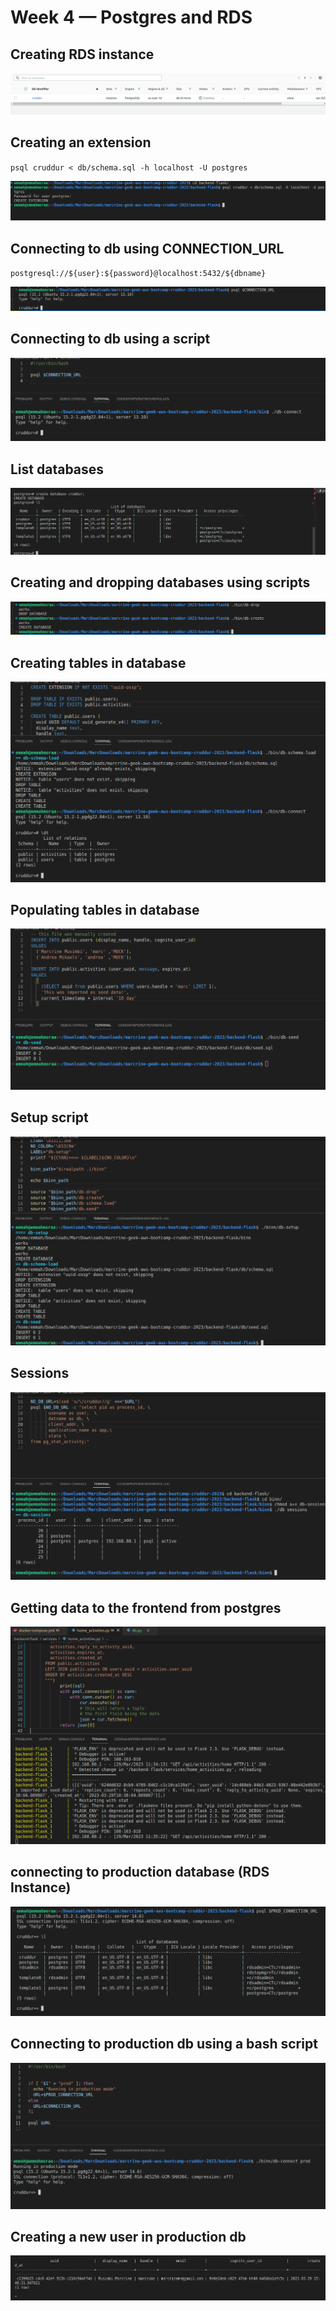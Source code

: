 # Week 4 — Postgres and RDS

## Creating RDS instance

![This](/screenshots/rds.png)

## Creating an extension

`psql cruddur < db/schema.sql -h localhost -U postgres`

![This](/screenshots/extension.png)

## Connecting to db using CONNECTION_URL

`postgresql://${user}:${password}@localhost:5432/${dbname}`

![This](/screenshots/conndb.png)

## Connecting to db using a script

![This](/screenshots/scrconn.png)

## List databases

![This](/screenshots/listdb.png)

## Creating and dropping databases using scripts

![This](/screenshots/scriptcreatedrop.png)

## Creating tables in database

![This](/screenshots/dtcreate.png)

## Populating tables in database

![This](/screenshots/poptable.png)

## Setup script

![This](/screenshots/setup.png)

## Sessions

![This](/screenshots/sessions.png)

## Getting data to the frontend from postgres

![This](/screenshots/gettingdata.png)

## connecting to production database (RDS Instance)

![This](/screenshots/proddb.png)

## Connecting to production db using a bash script

![This](/screenshots/conndbP.png)

## Creating a new user in production db

![This](/screenshots/createduser.png)
